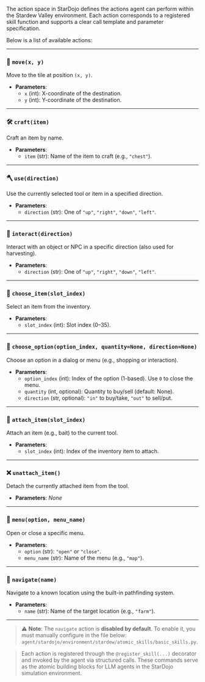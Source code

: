 
The action space in StarDojo defines the actions agent can perform within the Stardew Valley environment. Each action corresponds to a registered skill function and supports a clear call template and parameter specification.

Below is a list of available actions:

---

### 🔄 `move(x, y)`

Move to the tile at position `(x, y)`.

- **Parameters**:
  - `x` (int): X-coordinate of the destination.
  - `y` (int): Y-coordinate of the destination.

---

### 🛠 `craft(item)`

Craft an item by name.

- **Parameters**:
  - `item` (str): Name of the item to craft (e.g., `"chest"`).

---

### 🪓 `use(direction)`

Use the currently selected tool or item in a specified direction.

- **Parameters**:
  - `direction` (str): One of `"up"`, `"right"`, `"down"`, `"left"`.

---

### 🎯 `interact(direction)`

Interact with an object or NPC in a specific direction (also used for harvesting).

- **Parameters**:
  - `direction` (str): One of `"up"`, `"right"`, `"down"`, `"left"`.

---

### 🎒 `choose_item(slot_index)`

Select an item from the inventory.

- **Parameters**:
  - `slot_index` (int): Slot index (0–35).

---

### 📜 `choose_option(option_index, quantity=None, direction=None)`

Choose an option in a dialog or menu (e.g., shopping or interaction).

- **Parameters**:
  - `option_index` (int): Index of the option (1-based). Use `0` to close the menu.
  - `quantity` (int, optional): Quantity to buy/sell (default: None).
  - `direction` (str, optional): `"in"` to buy/take, `"out"` to sell/put.

---

### 🔧 `attach_item(slot_index)`

Attach an item (e.g., bait) to the current tool.

- **Parameters**:
  - `slot_index` (int): Index of the inventory item to attach.

---

### ❌ `unattach_item()`

Detach the currently attached item from the tool.

- **Parameters**: *None*

---

### 📑 `menu(option, menu_name)`

Open or close a specific menu.

- **Parameters**:
  - `option` (str): `"open"` or `"close"`.
  - `menu_name` (str): Name of the menu (e.g., `"map"`).

---

### 🧭 `navigate(name)`

Navigate to a known location using the built-in pathfinding system.

- **Parameters**:
  - `name` (str): Name of the target location (e.g., `"farm"`).

---

> ⚠️ **Note**: The `navigate` action is **disabled by default**. To enable it, you must manually configure in the file below:
> `agent/stardojo/environment/stardew/atomic_skills/basic_skills.py`.


> Each action is registered through the `@register_skill(...)` decorator and invoked by the agent via structured calls. These commands serve as the atomic building blocks for LLM agents in the StarDojo simulation environment.

